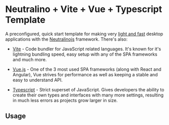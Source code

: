 # Neutralino + Vite + Vue + Typescript Template
A preconfigured, quick start template for making very [light and fast](https://github.com/Elanis/web-to-desktop-framework-comparison) desktop applications with the [Neutralinojs](https://neutralino.js.org/) framework. There's also:
- [Vite](https://vitejs.dev/) - Code bundler for JavaScript related languages. It's known for it's lightning bundling speed, easy setup with any of the SPA frameworks and much more.

- [Vue.js](https://vuejs.org/) - One of the 3 most used SPA frameworks (along with React and Angular), Vue strives for performance as well as keeping a stable and easy to understand API.

- [Typescript](https://www.typescriptlang.org/) - Strict superset of JavaScript. Gives developers the ability to create their own types and interfaces with many more settings, resulting in much less errors as projects grow larger in size.

## Usage
